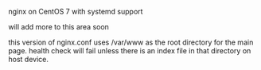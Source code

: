 nginx on CentOS 7 with systemd support


will add more to this area soon


this version of nginx.conf uses /var/www as the root directory for the main page. health check will fail unless there is an index file in that directory on host device.
